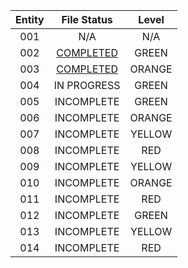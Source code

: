 | Entity        | File Status   | Level  |
|:-------------:|:-------------:|:------:|
| 001           | N/A           | N/A    |
| 002           | [COMPLETED](https://github.com/MrPotatoManLol/EARC-Stuff/blob/b19982af26abf52cf28574be94c719197c1b4ac2/General%20Information/Entities/Green/002.md)     | GREEN  |
| 003           | [COMPLETED](https://github.com/MrPotatoManLol/EARC-Stuff/blob/82fe1755618c95e21fc7fca7bf030a067d530b7e/General%20Information/Entities/Orange/003.md)     | ORANGE |
| 004           | IN PROGRESS   | GREEN  |
| 005           | INCOMPLETE    | GREEN  |
| 006           | INCOMPLETE    | ORANGE |
| 007           | INCOMPLETE    | YELLOW |
| 008           | INCOMPLETE    | RED    |
| 009           | INCOMPLETE    | YELLOW |
| 010           | INCOMPLETE    | ORANGE |
| 011           | INCOMPLETE    | RED    |
| 012           | INCOMPLETE    | GREEN  |
| 013           | INCOMPLETE    | YELLOW |
| 014           | INCOMPLETE    | RED    |
